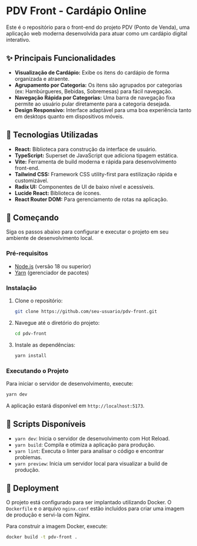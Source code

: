 # PDV Front - Cardápio Online

Este é o repositório para o front-end do projeto PDV (Ponto de Venda), uma aplicação web moderna desenvolvida para atuar como um cardápio digital interativo.

## ✨ Principais Funcionalidades

- **Visualização de Cardápio:** Exibe os itens do cardápio de forma organizada e atraente.
- **Agrupamento por Categoria:** Os itens são agrupados por categorias (ex: Hambúrgueres, Bebidas, Sobremesas) para fácil navegação.
- **Navegação Rápida por Categorias:** Uma barra de navegação fixa permite ao usuário pular diretamente para a categoria desejada.
- **Design Responsivo:** Interface adaptável para uma boa experiência tanto em desktops quanto em dispositivos móveis.

## 🚀 Tecnologias Utilizadas

- **React:** Biblioteca para construção da interface de usuário.
- **TypeScript:** Superset de JavaScript que adiciona tipagem estática.
- **Vite:** Ferramenta de build moderna e rápida para desenvolvimento front-end.
- **Tailwind CSS:** Framework CSS utility-first para estilização rápida e customizável.
- **Radix UI:** Componentes de UI de baixo nível e acessíveis.
- **Lucide React:** Biblioteca de ícones.
- **React Router DOM:** Para gerenciamento de rotas na aplicação.

## 🏁 Começando

Siga os passos abaixo para configurar e executar o projeto em seu ambiente de desenvolvimento local.

### Pré-requisitos

- [Node.js](https://nodejs.org/en/) (versão 18 ou superior)
- [Yarn](https://yarnpkg.com/) (gerenciador de pacotes)

### Instalação

1. Clone o repositório:
   ```bash
   git clone https://github.com/seu-usuario/pdv-front.git
   ```
2. Navegue até o diretório do projeto:
   ```bash
   cd pdv-front
   ```
3. Instale as dependências:
   ```bash
   yarn install
   ```

### Executando o Projeto

Para iniciar o servidor de desenvolvimento, execute:

```bash
yarn dev
```

A aplicação estará disponível em `http://localhost:5173`.

## 📜 Scripts Disponíveis

- `yarn dev`: Inicia o servidor de desenvolvimento com Hot Reload.
- `yarn build`: Compila e otimiza a aplicação para produção.
- `yarn lint`: Executa o linter para analisar o código e encontrar problemas.
- `yarn preview`: Inicia um servidor local para visualizar a build de produção.

## 🐳 Deployment

O projeto está configurado para ser implantado utilizando Docker. O `Dockerfile` e o arquivo `nginx.conf` estão incluídos para criar uma imagem de produção e servi-la com Nginx.

Para construir a imagem Docker, execute:
```bash
docker build -t pdv-front .
```

